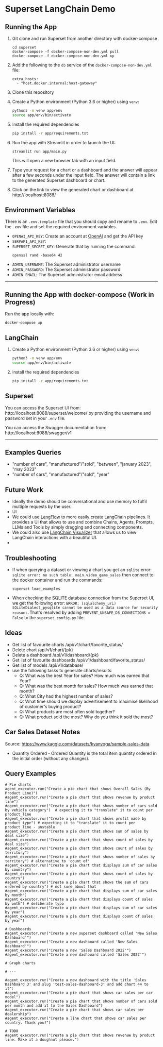 # Superset LangChain Demo

## Running the App
1. Git clone and run Superset from another directory with docker-compose
   ```
   cd superset
   docker-compose -f docker-compose-non-dev.yml pull
   docker-compose -f docker-compose-non-dev.yml up
   ```
2. Add the following to the `db` service of the `docker-compose-non-dev.yml` file:
   ```
   extra_hosts:
     - "host.docker.internal:host-gateway"
   ```

3. Clone this repository 
4. Create a Python environment (Python 3.6 or higher) using `venv`:
    ``` bash
    python3 -m venv app/env
    source app/env/bin/activate
    ```
5. Install the required dependencies
    ``` bash
    pip install -r app/requirements.txt
    ```

6. Run the app with Streamlit in order to launch the UI:
    ```shell
    streamlit run app/main.py
    ```
    This will open a new browser tab with an input field.

7. Type your request for a chart or a dashboard and the answer will appear after a few seconds
   under the input field. The answer will contain a link to the generated Superset dashboard or chart.

8. Click on the link to view the generated chart or dashboard at http://localhost:8088/



## Environment Variables
There is an `.env.template` file that you should copy and rename to `.env`.
Edit the `.env` file and set the required environment variables.

- `OPENAI_API_KEY`: Create an account at [OpenAI](https://platform.openai.com/) and get the API key
- `SERPAPI_API_KEY`: 
- `SUPERSET_SECRET_KEY`: Generate that by running the command:
    ```shell
    openssl rand -base64 42
    ```
- `ADMIN_USERNAME`: The Superset administrator username
- `ADMIN_PASSWORD`: The Superset administrator password
- `ADMIN_EMAIL`: The Superset administrator email address


---


## Running the App with docker-compose (Work in Progress)
Run the app locally with:
```
docker-compose up
```

## LangChain
1. Create a Python environment (Python 3.6 or higher) using `venv`:
    ``` bash
    python3 -m venv app/env
    source app/env/bin/activate
    ```
2. Install the required dependencies
    ``` bash
    pip install -r app/requirements.txt
    ```

## Superset
You can access the Superset UI from: http://localhost:8088/superset/welcome/ by providing the username and password
set in your `.env` file.

You can access the Swagger documentation from: http://localhost:8088/swagger/v1


---


## Examples Queries
- "number of cars", "manufactured"/"sold", "between", "january 2023", "may 2023"
- "number of cars", "manufactured"/"sold", "year"


## Future Work
- Ideally the demo should be conversational and use memory to fulfil multiple requests by the user.
- UI 
- We could use [LangFlow](https://github.com/logspace-ai/langflow) to more easily create LangChain pipelines. It provides 
  a UI that allows to use and combine Chains, Agents, Prompts, LLMs and Tools by simply dragging and connecting components. 
- We could also use [LangChain Visualizer](https://github.com/amosjyng/langchain-visualizer) that allows us to view
  LangChain interactions with a beautiful UI.
- 


## Troubleshooting
- If when querying a dataset or viewing a chart you get an `sqlite` error: `sqlite error: no such table: main.video_game_sales`
then connect to the docker container and run the commands:
    ```
    superset load_examples
    ```

- When checking the SQLITE database connection from the Superset UI, we get the following error:
`ERROR: (sqlalchemy_uri) SQLiteDialect_pysqlite cannot be used as a data source for security reasons.`That's resolved 
by adding `PREVENT_UNSAFE_DB_CONNECTIONS = False` to the `superset_config.py` file.


## Ideas
- Get list of favourite charts /api/v1/chart/favorite_status/
- Delete chart /api/v1/chart/{pk}
- Delete a dashboard /api/v1/dashboard/{pk}
- Get list of favourite dashboards /api/v1/dashboard/favorite_status/
- Get list of models /api/v1/database/
- use the following tasks to generate charts/results:
  - Q: What was the best Year for sales? How much was earned that Year?
  - Q: What was the best month for sales? How much was earned that month?
  - Q: What City had the highest number of sales?
  - Q: What time should we display advertisement to maximise likelihood of customer's buying product?
  - Q: What products are most often sold together?
  - Q: What product sold the most? Why do you think it sold the most? 


## Car Sales Dataset Notes
Source: https://www.kaggle.com/datasets/kyanyoga/sample-sales-data
- Quantity Ordered - Ordered Quantity is the total item quantity ordered in the initial order (without any changes). 


## Query Examples
```
# Pie charts
agent_executor.run("Create a pie chart that shows Overall Sales (By Product Line)")
#agent_executor.run("Create a pie chart that shows revenue by product line")
#agent_executor.run("Create a pie chart that shows number of cars sold by vehicle category")  # expecting it to "translate" it to count per product_line
#agent_executor.run("Create a pie chart that shows profit made by product type") # expecting it to "translate" it to count per product_line - unstable
#agent_executor.run("Create a pie chart that shows sum of sales by deal size")
#agent_executor.run("Create a pie chart that shows count of sales by deal size")
#agent_executor.run("Create a pie chart that shows count of sales by territory")
#agent_executor.run("Create a pie chart that shows number of sales by territory") # alternative to 'count of'
#agent_executor.run("Create a pie chart that displays sum of car sales by country")
#agent_executor.run("Create a pie chart that shows count of sales by country")
#agent_executor.run("Create a pie chart that shows the sum of cars ordered by country") # not sure about that
#agent_executor.run("Create a pie chart that displays sum of car sales by month")
#agent_executor.run("Create a pie chart that displays count of sales by onth") # deliberate typo
#agent_executor.run("Create a pie chart that displays sum of car sales by year")
#agent_executor.run("Create a pie chart that displays count of sales by year")

# Dashboards
#agent_executor.run("Create a new superset dashboard called 'New Sales Dashboard'")
#agent_executor.run("Create a new dashboard called 'New Sales Dashboard'")
#agent_executor.run("Create a new 'Sales Dashboard 2022'")
#agent_executor.run("Create a new dashboard called 'Sales 2022'")

# Graph charts

# ---

#agent_executor.run("Create a new dashboard with the title 'Sales Dashboard 3' and slug 'test-sales-dashboard-3' and add chart 44 to it")
#agent_executor.run("Create a pie chart that shows car sales per car model")
#agent_executor.run("Create a pie chart that shows number of cars sold per month and add it to the Sales Dashboard")
#agent_executor.run("Create a pie chart that shows car sales per dealership")
#agent_executor.run("Create a line chart that shows car sales per country. Thank you!")

# TODO
#agent_executor.run("Create a pie chart that shows revenue by product line. Make it a doughnut please.")
```